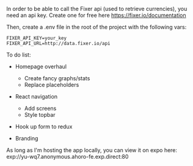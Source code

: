 

In order to be able to call the Fixer api (used to retrieve currencies), you need an api key.
Create one for free here https://fixer.io/documentation

Then, create a .env file in the root of the project with the following vars:

    FIXER_API_KEY=your_key
    FIXER_API_URL=http://data.fixer.io/api


To do list:

- Homepage overhaul
    - Create fancy graphs/stats
    - Replace placeholders

- React navigation
    - Add screens
    - Style topbar
    
- Hook up form to redux
- Branding

As long as I'm hosting the app locally, you can view it on expo here: 
exp://yu-wq7.anonymous.ahoro-fe.exp.direct:80

